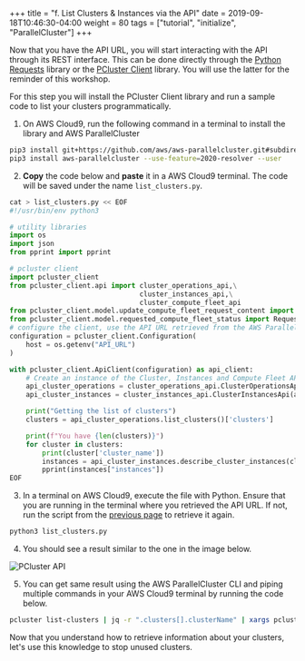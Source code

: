 +++
title = "f. List Clusters & Instances via the API"
date = 2019-09-18T10:46:30-04:00
weight = 80
tags = ["tutorial", "initialize", "ParallelCluster"]
+++

Now that you have the API URL, you will start interacting with the API through its REST interface. This can be done directly through the [Python Requests](https://docs.python-requests.org/en/latest/) library or the [PCluster Client](https://github.com/aws/aws-parallelcluster/tree/develop/api/client/src) library. You will use the latter for the reminder of this workshop.

For this step you will install the PCluster Client library and run a sample code to list your clusters programmatically.

1. On AWS Cloud9, run the following command in a terminal to install the library and AWS ParallelCluster

```bash
pip3 install git+https://github.com/aws/aws-parallelcluster.git#subdirectory=api/client/src --use-feature=2020-resolver --user
pip3 install aws-parallelcluster --use-feature=2020-resolver --user
```

2. **Copy** the code below and **paste** it in a AWS Cloud9 terminal. The code will be saved under the name `list_clusters.py`.

```python
cat > list_clusters.py << EOF
#!/usr/bin/env python3

# utility libraries
import os
import json
from pprint import pprint

# pcluster client
import pcluster_client
from pcluster_client.api import cluster_operations_api,\
                                cluster_instances_api,\
                                cluster_compute_fleet_api
from pcluster_client.model.update_compute_fleet_request_content import UpdateComputeFleetRequestContent
from pcluster_client.model.requested_compute_fleet_status import RequestedComputeFleetStatus
# configure the client, use the API URL retrieved from the AWS ParallelCluster API sack output
configuration = pcluster_client.Configuration(
    host = os.getenv("API_URL")
)

with pcluster_client.ApiClient(configuration) as api_client:
    # Create an instance of the Cluster, Instances and Compute Fleet API classes
    api_cluster_operations = cluster_operations_api.ClusterOperationsApi(api_client)
    api_cluster_instances = cluster_instances_api.ClusterInstancesApi(api_client)

    print("Getting the list of clusters")
    clusters = api_cluster_operations.list_clusters()['clusters']

    print(f"You have {len(clusters)}")
    for cluster in clusters:
        print(cluster['cluster_name'])
        instances = api_cluster_instances.describe_cluster_instances(cluster['cluster_name'])
        pprint(instances["instances"])
EOF
```

3. In a terminal on AWS Cloud9, execute the file with Python. Ensure that you are running in the terminal where you retrieved the API URL. If not, run the script from the [previous page](/04-hpc-aws-parallelcluster-api/03-retrieve-api-url.html) to retrieve it again.

```bash
python3 list_clusters.py
```

4. You should see a result similar to the one in the image below.

![PCluster API](/images/hpc-aws-parallelcluster-workshop/pcapi-list.png)

5. You can get same result using the AWS ParallelCluster CLI and piping multiple commands in your AWS Cloud9 terminal by running the code below.

```bash
pcluster list-clusters | jq -r ".clusters[].clusterName" | xargs pcluster describe-cluster-instances --cluster-name
```

Now that you understand how to retrieve information about your clusters, let's use this knowledge to stop unused clusters.
